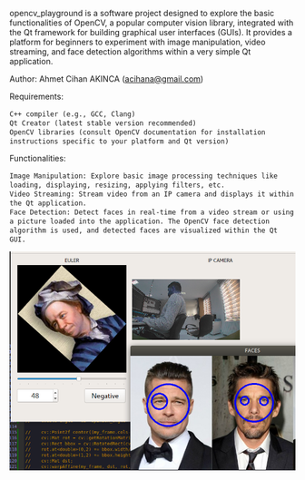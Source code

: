 opencv_playground is a software project designed to explore the basic functionalities of OpenCV, a popular computer vision library, integrated with the Qt framework for building graphical user interfaces (GUIs). It provides a platform for beginners to experiment with image manipulation, video streaming, and face detection algorithms within a very simple Qt application.

Author: Ahmet Cihan AKINCA (acihana@gmail.com)

Requirements: 

    C++ compiler (e.g., GCC, Clang)
    Qt Creator (latest stable version recommended)
    OpenCV libraries (consult OpenCV documentation for installation instructions specific to your platform and Qt version)


Functionalities:
    
    Image Manipulation: Explore basic image processing techniques like loading, displaying, resizing, applying filters, etc. 
    Video Streaming: Stream video from an IP camera and displays it within the Qt application.
    Face Detection: Detect faces in real-time from a video stream or using a picture loaded into the application. The OpenCV face detection algorithm is used, and detected faces are visualized within the Qt GUI.

![screenshot](https://github.com/ahmetcihan/opencv_playground/blob/master/Screenshot%20from%202024-03-22%2018-17-14.png)

